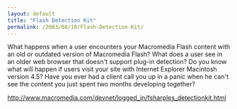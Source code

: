 ```yaml
---
layout: default
title: "Flash Detection Kit"
permalink: /2003/08/18/Flash-Detection-Kit/
---
```


<P>What happens when a user encounters your Macromedia Flash content with an old or outdated version of Macromedia Flash? What does a user see in an older web browser that doesn't support plug-in detection? Do you know what will happen if users visit your site with Internet Explorer Macintosh version 4.5? Have you ever had a client call you up in a panic when he can't see the content you just spent two months developing together?</P>
<P><A href="http://www.macromedia.com/devnet/logged_in/fsharples_detectionkit.html">http://www.macromedia.com/devnet/logged_in/fsharples_detectionkit.html</A></P><!-- InstanceEnd -->